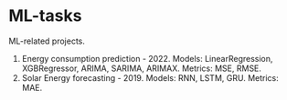 # ML-tasks

ML-related projects.

1. Energy consumption prediction - 2022. Models: LinearRegression, XGBRegressor, ARIMA, SARIMA, ARIMAX. Metrics: MSE, RMSE.
2. Solar Energy forecasting - 2019. Models: RNN, LSTM, GRU. Metrics: MAE.
